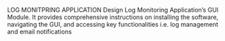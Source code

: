 LOG MONITPRING APPLICATION 
Design Log Monitoring Application’s GUI Module. It provides comprehensive instructions on installing the software, navigating the GUI, and accessing key functionalities i.e. log management and email notifications



